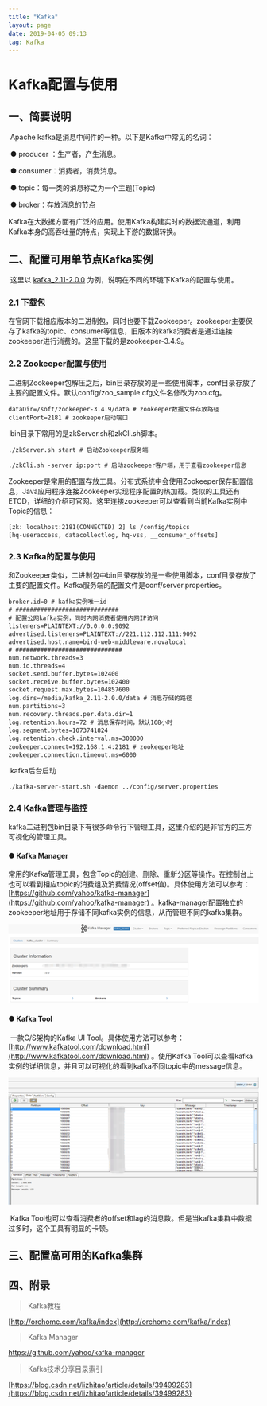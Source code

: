 ```yaml
---
title: "Kafka"
layout: page
date: 2019-04-05 09:13
tag: Kafka
---
```


# Kafka配置与使用

## 一、简要说明

​    Apache kafka是消息中间件的一种。以下是Kafka中常见的名词：

​	 ● producer ：生产者，产生消息。

​	 ● consumer：消费者，消费消息。

​	 ● topic：每一类的消息称之为一个主题(Topic)

​	 ● broker：存放消息的节点

​    Kafka在大数据方面有广泛的应用。使用Kafka构建实时的数据流通道，利用Kafka本身的高吞吐量的特点，实现上下游的数据转换。

## 二、配置可用单节点Kafka实例

​    这里以 [kafka_2.11-2.0.0](https://archive.apache.org/dist/kafka/2.0.0/kafka_2.11-2.0.0.tgz) 为例，说明在不同的环境下Kafka的配置与使用。

### 2.1 下载包

​    在官网下载相应版本的二进制包，同时也要下载Zookeeper。zookeeper主要保存了kafka的topic、consumer等信息，旧版本的kafka消费者是通过连接zookeeper进行消费的。这里下载的是zookeeper-3.4.9。

### 2.2 Zookeeper配置与使用

​    二进制Zookeeper包解压之后，bin目录存放的是一些使用脚本，conf目录存放了主要的配置文件。默认config/zoo_sample.cfg文件名修改为zoo.cfg。

```shell
dataDir=/soft/zookeeper-3.4.9/data # zookeeper数据文件存放路径
clientPort=2181 # zookeeper启动端口
```

​    bin目录下常用的是zkServer.sh和zkCli.sh脚本。

```shell
./zkServer.sh start # 启动Zookeeper服务端
```

```shell
./zkCli.sh -server ip:port # 启动zookeeper客户端，用于查看zookeeper信息
```

​    Zookeeper是常用的配置存放工具。分布式系统中会使用Zookeeper保存配置信息，Java应用程序连接Zookeeper实现程序配置的热加载。类似的工具还有ETCD，详细的介绍可官网。这里连接zookeeper可以查看到当前Kafka实例中Topic的信息：

```shell
[zk: localhost:2181(CONNECTED) 2] ls /config/topics
[hq-useraccess, datacollectlog, hq-vss, __consumer_offsets]
```

###  2.3 Kafka的配置与使用

​    和Zookeeper类似，二进制包中bin目录存放的是一些使用脚本，conf目录存放了主要的配置文件。Kafka服务端的配置文件是conf/server.properties。

```shell
broker.id=0 # kafka实例唯一id
# #############################
# 配置公网kafka实例，同时内网消费者使用内网IP访问
listeners=PLAINTEXT://0.0.0.0:9092
advertised.listeners=PLAINTEXT://221.112.112.111:9092
advertised.host.name=bird-web-middleware.novalocal
# ##############################
num.network.threads=3
num.io.threads=4
socket.send.buffer.bytes=102400
socket.receive.buffer.bytes=102400
socket.request.max.bytes=104857600
log.dirs=/media/kafka_2.11-2.0.0/data # 消息存储的路径
num.partitions=3
num.recovery.threads.per.data.dir=1
log.retention.hours=72 # 消息保存时间，默认168小时
log.segment.bytes=1073741824
log.retention.check.interval.ms=300000
zookeeper.connect=192.168.1.4:2181 # zookeeper地址
zookeeper.connection.timeout.ms=6000
```

​    kafka后台启动

```shell
./kafka-server-start.sh -daemon ../config/server.properties
```

### 2.4 Kafka管理与监控

​    kafka二进制包bin目录下有很多命令行下管理工具，这里介绍的是非官方的三方可视化的管理工具。

#### ● Kafka Manager

​    常用的Kafka管理工具，包含Topic的创建、删除、重新分区等操作。在控制台上也可以看到相应topic的消费组及消费情况(offset值)。具体使用方法可以参考：[https://github.com/yahoo/kafka-manager](https://github.com/yahoo/kafka-manager) 。kafka-manager配置独立的zookeeper地址用于存储不同kafka实例的信息，从而管理不同的kafka集群。

![](..\attach\kafkamanager.png)    

#### ● Kafka Tool 

​    一款C/S架构的Kafka UI Tool。具体使用方法可以参考：[http://www.kafkatool.com/download.html](http://www.kafkatool.com/download.html) 。使用Kafka Tool可以查看kafka实例的详细信息，并且可以可视化的看到kafka不同topic中的message信息。

![](..\attach\kafkatooltopic.png)

​    Kafka Tool也可以查看消费者的offset和lag的消息数。但是当kafka集群中数据过多时，这个工具有明显的卡顿。

## 三、配置高可用的Kafka集群

## 四、附录

> Kafka教程

[http://orchome.com/kafka/index](http://orchome.com/kafka/index)

> Kafka Manager

https://github.com/yahoo/kafka-manager

> Kafka技术分享目录索引

[https://blog.csdn.net/lizhitao/article/details/39499283](https://blog.csdn.net/lizhitao/article/details/39499283)